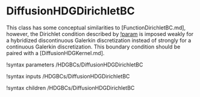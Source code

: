 # DiffusionHDGDirichletBC

This class has some conceptual similarities to [FunctionDirichletBC.md], however, the
Dirichlet condition described by
[!param](/HDGBCs/DiffusionHDGDirichletBC/function) is
imposed weakly for a hybridized discontinuous Galerkin discretization instead of
strongly for a continuous Galerkin discretization. This boundary condition
should be paired with a [DiffusionHDGKernel.md].

!syntax parameters /HDGBCs/DiffusionHDGDirichletBC

!syntax inputs /HDGBCs/DiffusionHDGDirichletBC

!syntax children /HDGBCs/DiffusionHDGDirichletBC
